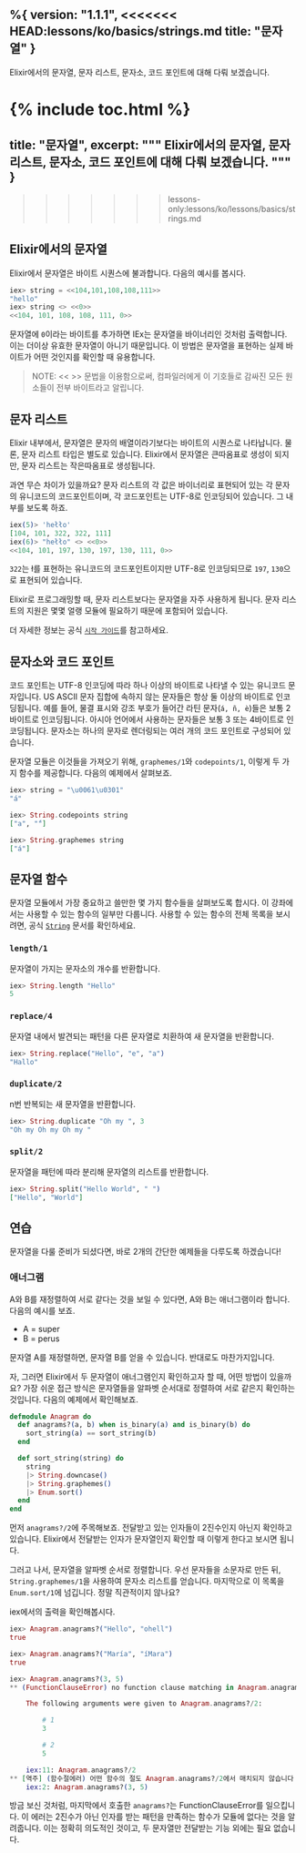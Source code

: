 %{
  version: "1.1.1",
<<<<<<< HEAD:lessons/ko/basics/strings.md
  title: "문자열"
}
---

Elixir에서의 문자열, 문자 리스트, 문자소, 코드 포인트에 대해 다뤄 보겠습니다.

{% include toc.html %}
=======
  title: "문자열",
  excerpt: """
  Elixir에서의 문자열, 문자 리스트, 문자소, 코드 포인트에 대해 다뤄 보겠습니다.
  """
}
---
>>>>>>> lessons-only:lessons/ko/lessons/basics/strings.md

## Elixir에서의 문자열

Elixir에서 문자열은 바이트 시퀀스에 불과합니다. 다음의 예시를 봅시다.

```elixir
iex> string = <<104,101,108,108,111>>
"hello"
iex> string <> <<0>>
<<104, 101, 108, 108, 111, 0>>
```

문자열에 `0`이라는 바이트를 추가하면 IEx는 문자열을 바이너리인 것처럼 출력합니다. 이는 더이상 유효한 문자열이 아니기 때문입니다. 이 방법은 문자열을 표현하는 실제 바이트가 어떤 것인지를 확인할 때 유용합니다.

>NOTE: << >> 문법을 이용함으로써, 컴파일러에게 이 기호들로 감싸진 모든 원소들이 전부 바이트라고 알립니다.

## 문자 리스트

Elixir 내부에서, 문자열은 문자의 배열이라기보다는 바이트의 시퀀스로 나타납니다. 물론, 문자 리스트 타입은 별도로 있습니다. Elixir에서 문자열은 큰따옴표로 생성이 되지만, 문자 리스트는 작은따옴표로 생성됩니다.

과연 무슨 차이가 있을까요? 문자 리스트의 각 값은 바이너리로 표현되어 있는 각 문자의 유니코드의 코드포인트이며, 각 코드포인트는 UTF-8로 인코딩되어 있습니다. 그 내부를 보도록 하죠.

```elixir
iex(5)> 'hełło'
[104, 101, 322, 322, 111]
iex(6)> "hełło" <> <<0>>
<<104, 101, 197, 130, 197, 130, 111, 0>>
```

`322`는 ł를 표현하는 유니코드의 코드포인트이지만 UTF-8로 인코딩되므로 `197`, `130`으로 표현되어 있습니다.

Elixir로 프로그래밍할 때, 문자 리스트보다는 문자열을 자주 사용하게 됩니다. 문자 리스트의 지원은 몇몇 얼랭 모듈에 필요하기 때문에 포함되어 있습니다.

더 자세한 정보는 공식 [`시작 가이드`](http://elixir-lang.org/getting-started/binaries-strings-and-char-lists.html)를 참고하세요.

## 문자소와 코드 포인트

코드 포인트는 UTF-8 인코딩에 따라 하나 이상의 바이트로 나타낼 수 있는 유니코드 문자입니다. US ASCII 문자 집합에 속하지 않는 문자들은 항상 둘 이상의 바이트로 인코딩됩니다. 예를 들어, 물결 표시와 강조 부호가 들어간 라틴 문자(`á, ñ, è`)들은 보통 2바이트로 인코딩됩니다. 아시아 언어에서 사용하는 문자들은 보통 3 또는 4바이트로 인코딩됩니다. 문자소는 하나의 문자로 렌더링되는 여러 개의 코드 포인트로 구성되어 있습니다.

문자열 모듈은 이것들을 가져오기 위해, `graphemes/1`와 `codepoints/1`, 이렇게 두 가지 함수를 제공합니다. 다음의 예제에서 살펴보죠.

```elixir
iex> string = "\u0061\u0301"
"á"

iex> String.codepoints string
["a", "́"]

iex> String.graphemes string
["á"]
```

## 문자열 함수

문자열 모듈에서 가장 중요하고 쓸만한 몇 가지 함수들을 살펴보도록 합시다. 이 강좌에서는 사용할 수 있는 함수의 일부만 다룹니다. 사용할 수 있는 함수의 전체 목록을 보시려면, 공식 [`String`](https://hexdocs.pm/elixir/String.html) 문서를 확인하세요.

### `length/1`

문자열이 가지는 문자소의 개수를 반환합니다.

```elixir
iex> String.length "Hello"
5
```

### `replace/4`

문자열 내에서 발견되는 패턴을 다른 문자열로 치환하여 새 문자열을 반환합니다.

```elixir
iex> String.replace("Hello", "e", "a")
"Hallo"
```

### `duplicate/2`

n번 반복되는 새 문자열을 반환합니다.

```elixir
iex> String.duplicate "Oh my ", 3
"Oh my Oh my Oh my "
```

### `split/2`

문자열을 패턴에 따라 분리해 문자열의 리스트를 반환합니다.

```elixir
iex> String.split("Hello World", " ")
["Hello", "World"]
```

## 연습

문자열을 다룰 준비가 되셨다면, 바로 2개의 간단한 예제들을 다루도록 하겠습니다!

### 애너그램

A와 B를 재정렬하여 서로 같다는 것을 보일 수 있다면, A와 B는 애너그램이라 합니다. 다음의 예시를 보죠.

+ A = super
+ B = perus

문자열 A를 재정렬하면, 문자열 B를 얻을 수 있습니다. 반대로도 마찬가지입니다.

자, 그러면 Elixir에서 두 문자열이 애너그램인지 확인하고자 할 때, 어떤 방법이 있을까요? 가장 쉬운 접근 방식은 문자열들을 알파벳 순서대로 정렬하여 서로 같은지 확인하는 것입니다. 다음의 예제에서 확인해보죠.

```elixir
defmodule Anagram do
  def anagrams?(a, b) when is_binary(a) and is_binary(b) do
    sort_string(a) == sort_string(b)
  end

  def sort_string(string) do
    string
    |> String.downcase()
    |> String.graphemes()
    |> Enum.sort()
  end
end
```

먼저 `anagrams?/2`에 주목해보죠. 전달받고 있는 인자들이 2진수인지 아닌지 확인하고 있습니다. Elixir에서 전달받는 인자가 문자열인지 확인할 때 이렇게 한다고 보시면 됩니다.

그러고 나서, 문자열을 알파벳 순서로 정렬합니다. 우선 문자들을 소문자로 만든 뒤, `String.graphemes/1`을 사용하여 문자소 리스트를 얻습니다. 마지막으로 이 목록을 `Enum.sort/1`에 넘깁니다. 정말 직관적이지 않나요?

iex에서의 출력을 확인해봅시다.

```elixir
iex> Anagram.anagrams?("Hello", "ohell")
true

iex> Anagram.anagrams?("María", "íMara")
true

iex> Anagram.anagrams?(3, 5)
** (FunctionClauseError) no function clause matching in Anagram.anagrams?/2

    The following arguments were given to Anagram.anagrams?/2:

        # 1
        3

        # 2
        5

    iex:11: Anagram.anagrams?/2
** [역주] (함수절에러) 어떤 함수의 절도 Anagram.anagrams?/2에서 매치되지 않습니다
	iex:2: Anagram.anagrams?(3, 5)
```

방금 보신 것처럼, 마지막에서 호출한 `anagrams?`는 FunctionClauseError를 일으킵니다. 이 에러는 2진수가 아닌 인자를 받는 패턴을 만족하는 함수가 모듈에 없다는 것을 알려줍니다. 이는 정확히 의도적인 것이고, 두 문자열만 전달받는 기능 외에는 필요 없습니다.
